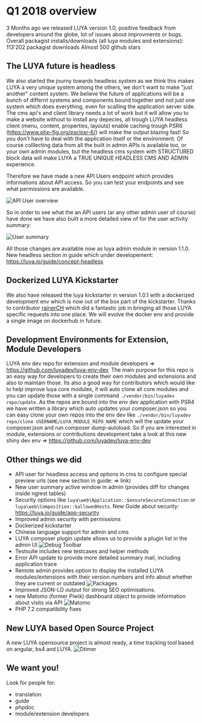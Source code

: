 # Q1 2018 overview

3 Months ago we released LUYA version 1.0, positive feedback from developers around the globe, lot of issues about improvments or bugs. Overall packagist installs/downloads (all luya modules and extensions): 113'202 packagist downloads
Almost 500 github stars

## The LUYA future is headless

We also started the journy towards headless system as we think this makes LUYA a very unique system among the others, we don't want to make "just another" content system. We believe the future of applications will be a bunch of differnt systems and components bound together and not just one system which does everything, even for scalling the application server side. The cms api's and client library needs a lot of work but it will allow you to make a website without to install any depecies, all trough LUYA headless client (menu, content, properties, layouts) enable caching trough PSR6 (https://www.php-fig.org/psr/psr-6/) will make the output blazing fast! So you don't have to deal with the application itself or the environment. Of course colllecting data from all the built in admin APIs is available too, or your own admin modules, but the headless cms system with STRUCTURED block data will make LUYA a TRUE UNIQUE HEADLESS CMS AND ADMIN experience.

Therefore we have made a new API Users endpoint which provides informations about API access. So you can test your endpoints and see what permissions are available.

![API User overview](https://raw.githubusercontent.com/luyadev/luya/master/docs/guide/img/api-user-overview.png "API User overview")

So in order to see what the an API users (ar any other admin user of course) have done we have also built a more detailed view of for the user activity summary:

![User summary](https://raw.githubusercontent.com/luyadev/luya/master/docs/guide/img/user-summary.png "User summary")

All those changes are available now as luya admin module in version 1.1.0. New headless section in guide which under developement: https://luya.io/guide/concept-headless

## Dockerized LUYA Kickstarter

We also have released the luya kickstarter in version 1.0.1 with a dockerized development env which is now out of the box part of the kickstarter. Thanks to contributor [rainerCH](http://github.com/rainerCH) which did a fantastic job in bringing all those LUYA specific requests into one place. We will evolve the docker env and provide a single image on dockerhub in future.

## Development Environments for Extension, Module Developers

LUYA env dev repo for extension and module developers => https://github.com/luyadev/luya-env-dev. The main purpose for this repo is an easy way for developers to create their own modules and extensions and also to maintain those. Its also a good way for contributors which would like to help improve luya core modules, it will auto clone all core modules and you can update those with a single command `./vendor/bin/luyadev repo/update`. As the repos are bound into the env dev application with PSR4 we have written a library which auto updates your composer.json so you can easy clone your own repos into the env dev like `./vendor/bin/luyadev repo/clone USERNAME/LUYA_MODULE_REPO_NAME` which will the update your composer.json and run composer dump-autoload. So if you are interested in module, extensions or contributions development take a look at this new shiny dev env => https://github.com/luyadev/luya-env-dev

## Other things we did

+ API user for headless access and options in cms to configure special preview urls (see new section in guide: => link)
+ New user summary active window in admin (provides diff for changes inside ngrest tables)
+ Security options like `luya\web\Application::$ensureSecureConnection` or `luya\web\Composition::$allowedHosts`. New Guide about security: https://luya.io/guide/app-security
+ Improved admin security with permissions
+ Dockerized kickstarter
+ Chinese language support for admin and cms
+ LUYA composer plugin update allows us to provide a plugin list in the admin UI ![Debug Toolbar](https://raw.githubusercontent.com/luyadev/luya/master/docs/guide/img/debug-toolbar-package.png "Debug Toolbar")
+ Testsuite includes new testcases and helper methods
+ Error API update to provide more detailed summary mail, including application trace
+ Remote admin provides option to display the installed LUYA modules/extensions with their version numbers and info about whether they are current or outdated ![Packages](https://raw.githubusercontent.com/luyadev/luya/master/docs/guide/img/remote-admin-package-diff.png "Packages")
+ Improved JSON-LD output for strong SEO optimisations.
+ new Matomo (former Piwik) dashboard object to provide information about visits via API
![Matomo](https://raw.githubusercontent.com/luyadev/luya-module-matomo/master/matomo.png "Matomo")
+ PHP 7.2 compatibility fixes

## New LUYA based Open Source Project

A new LUYA opensource project is almost ready, a time tracking tool based on angular, bs4 and LUYA. ![Dtimer](https://raw.githubusercontent.com/luyadev/luya/master/docs/guide/img/dtimer-day.jpg "Dtimer")

## We want you!

Look for people for:
+ translation
+ guide
+ phpdoc
+ module/extension developers
